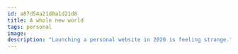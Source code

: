 ```yaml
---
id: a87d54a21d8a1d21d8
title: A whole new world
tags: personal
image: 
description: "Launching a personal website in 2020 is feeling strange."
---
```


